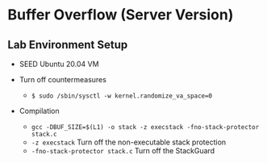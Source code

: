 # Buffer Overflow (Server Version)

## Lab Environment Setup
- SEED Ubuntu 20.04 VM
- Turn off countermeasures
    - `$ sudo /sbin/sysctl -w kernel.randomize_va_space=0`

- Compilation
    - `gcc -DBUF_SIZE=$(L1) -o stack -z execstack -fno-stack-protector stack.c`
    - `-z execstack` Turn off the non-executable stack protection
    - `-fno-stack-protector stack.c` Turn off the StackGuard